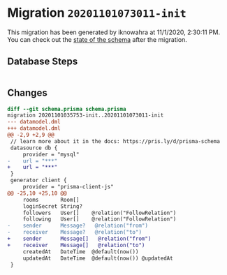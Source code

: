 # Migration `20201101073011-init`

This migration has been generated by iknowahra at 11/1/2020, 2:30:11 PM.
You can check out the [state of the schema](./schema.prisma) after the migration.

## Database Steps

```sql

```

## Changes

```diff
diff --git schema.prisma schema.prisma
migration 20201101035753-init..20201101073011-init
--- datamodel.dml
+++ datamodel.dml
@@ -2,9 +2,9 @@
 // learn more about it in the docs: https://pris.ly/d/prisma-schema
 datasource db {
     provider = "mysql"
-    url = "***"
+    url = "***"
 }
 generator client {
     provider = "prisma-client-js"
@@ -25,10 +25,10 @@
     rooms       Room[]
     loginSecret String?
     followers   User[]    @relation("FollowRelation")
     following   User[]    @relation("FollowRelation")
-    sender      Message?   @relation("from")
-    receiver    Message?   @relation("to")
+    sender      Message[]   @relation("from")
+    receiver    Message[]   @relation("to")
     createdAt   DateTime  @default(now())
     updatedAt   DateTime  @default(now()) @updatedAt
 }
```


